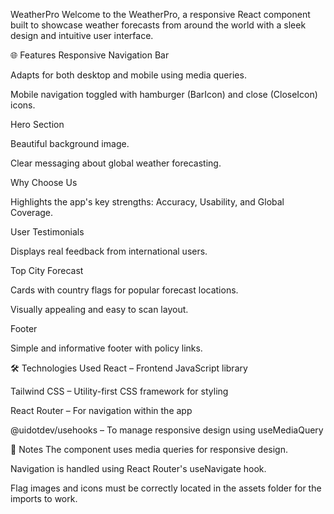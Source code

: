 WeatherPro
Welcome to the WeatherPro, a responsive React component built to showcase weather forecasts from around the world with a sleek design and intuitive user interface.

🌐 Features
Responsive Navigation Bar

Adapts for both desktop and mobile using media queries.

Mobile navigation toggled with hamburger (BarIcon) and close (CloseIcon) icons.

Hero Section

Beautiful background image.

Clear messaging about global weather forecasting.

Why Choose Us

Highlights the app's key strengths: Accuracy, Usability, and Global Coverage.

User Testimonials

Displays real feedback from international users.

Top City Forecast

Cards with country flags for popular forecast locations.

Visually appealing and easy to scan layout.

Footer

Simple and informative footer with policy links.


🛠 Technologies Used
React – Frontend JavaScript library

Tailwind CSS – Utility-first CSS framework for styling

React Router – For navigation within the app

@uidotdev/usehooks – To manage responsive design using useMediaQuery

📌 Notes
The component uses media queries for responsive design.

Navigation is handled using React Router's useNavigate hook.

Flag images and icons must be correctly located in the assets folder for the imports to work.














